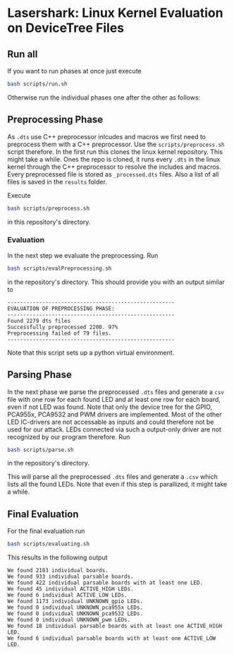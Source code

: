 # Lasershark: Linux Kernel Evaluation on DeviceTree Files


## Run all
If you want to run phases at once just execute
```bash
bash scripts/run.sh
```

Otherwise run the individual phases one after the other as follows:

## Preprocessing Phase
As `.dts` use C++ preprocessor inlcudes and macros we first need to preprocess them with a C++ preprocessor. Use the `scripts/preprocess.sh` script therefore. In the first run this clones the linux kernel repository. This might take a while. Ones the repo is cloned, it runs every `.dts` in the linux kernel through the C++ preprocessor to resolve the includes and macros. Every preprocessed file is stored as `_processed.dts` files. Also a list of all files is saved in the `results` folder.

Execute
```bash
bash scripts/preprocess.sh
```
in this repository's directory.


### Evaluation
In the next step we evaluate the preprocessing. Run

```bash
bash scripts/evalPreprocessing.sh
```
in the repository's directory. This should provide you with an output similar to 

```
-----------------------------------------------------
EVALUATION OF PREPROCESSING PHASE:
-----------------------------------------------------
Found 2279 dts files
Successfully preprocessed 2200. 97%
Preprocessing failed of 79 files.
-----------------------------------------------------
```

Note that this script sets up a python virtual environment.

## Parsing Phase
In the next phase we parse the preprocessed `.dts` files and generate a `csv` file with one row for each found LED and at least one row for each board, even if not LED was found. Note that only the device tree for the GPIO, PCA955x, PCA9532 and PWM drivers are implemented. Most of the other LED IC-drivers are not accessable as inputs and could therefore not be used for our attack. LEDs connected via such a output-only driver are not recognized by our program therefore. Run

```bash
bash scripts/parse.sh
```

in the repository's directory.

This will parse all the preprocessed `.dts` files and generate a `.csv` which lists all the found LEDs. Note that even if this step is parallized, it might take a while.

## Final Evaluation
For the final evaluation run

```bash
bash scripts/evaluating.sh
```

This results in the following output

```
We found 2183 individual boards.
We found 933 individual parsable boards.
We found 422 individual parsable boards with at least one LED.
We found 45 individual ACTIVE_HIGH LEDs.
We found 6 individual ACTIVE_LOW LEDs.
We found 1173 individual UNKNOWN_gpio LEDs.
We found 0 individual UNKNOWN_pca955x LEDs.
We found 0 individual UNKNOWN_pca9532 LEDs.
We found 0 individual UNKNOWN_pwm LEDs.
We found 18 individual parsable boards with at least one ACTIVE_HIGH LED.
We found 6 individual parsable boards with at least one ACTIVE_LOW LED.
```


